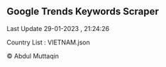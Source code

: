 

## Google Trends Keywords Scraper 
 
Last Update 29-01-2023 , 21:24:26

Country List :
VIETNAM.json



© Abdul Muttaqin 

